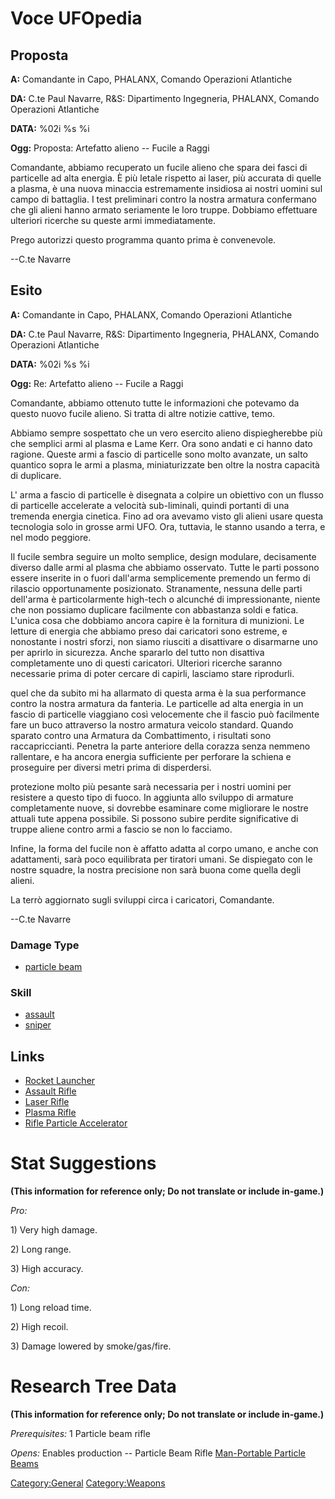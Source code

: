 # Voce UFOpedia

## Proposta

**A:** Comandante in Capo, PHALANX, Comando Operazioni Atlantiche

**DA:** C.te Paul Navarre, R&S: Dipartimento Ingegneria, PHALANX,
Comando Operazioni Atlantiche

**DATA:** %02i %s %i

**Ogg:** Proposta: Artefatto alieno -- Fucile a Raggi

Comandante, abbiamo recuperato un fucile alieno che spara dei fasci di
particelle ad alta energia. È più letale rispetto ai laser, più accurata
di quelle a plasma, è una nuova minaccia estremamente insidiosa ai
nostri uomini sul campo di battaglia. I test preliminari contro la
nostra armatura confermano che gli alieni hanno armato seriamente le
loro truppe. Dobbiamo effettuare ulteriori ricerche su queste armi
immediatamente.

Prego autorizzi questo programma quanto prima è convenevole.

--C.te Navarre

## Esito

**A:** Comandante in Capo, PHALANX, Comando Operazioni Atlantiche

**DA:** C.te Paul Navarre, R&S: Dipartimento Ingegneria, PHALANX,
Comando Operazioni Atlantiche

**DATA:** %02i %s %i

**Ogg:** Re: Artefatto alieno -- Fucile a Raggi

Comandante, abbiamo ottenuto tutte le informazioni che potevamo da
questo nuovo fucile alieno. Si tratta di altre notizie cattive, temo.

Abbiamo sempre sospettato che un vero esercito alieno dispiegherebbe più
che semplici armi al plasma e Lame Kerr. Ora sono andati e ci hanno dato
ragione. Queste armi a fascio di particelle sono molto avanzate, un
salto quantico sopra le armi a plasma, miniaturizzate ben oltre la
nostra capacità di duplicare.

L' arma a fascio di particelle è disegnata a colpire un obiettivo con un
flusso di particelle accelerate a velocità sub-liminali, quindi portanti
di una tremenda energia cinetica. Fino ad ora avevamo visto gli alieni
usare questa tecnologia solo in grosse armi UFO. Ora, tuttavia, le
stanno usando a terra, e nel modo peggiore.

Il fucile sembra seguire un molto semplice, design modulare, decisamente
diverso dalle armi al plasma che abbiamo osservato. Tutte le parti
possono essere inserite in o fuori dall'arma semplicemente premendo un
fermo di rilascio opportunamente posizionato. Stranamente, nessuna delle
parti dell'arma è particolarmente high-tech o alcunché di
impressionante, niente che non possiamo duplicare facilmente con
abbastanza soldi e fatica. L'unica cosa che dobbiamo ancora capire è la
fornitura di munizioni. Le letture di energia che abbiamo preso dai
caricatori sono estreme, e nonostante i nostri sforzi, non siamo
riusciti a disattivare o disarmarne uno per aprirlo in sicurezza. Anche
spararlo del tutto non disattiva completamente uno di questi caricatori.
Ulteriori ricerche saranno necessarie prima di poter cercare di capirli,
lasciamo stare riprodurli.

quel che da subito mi ha allarmato di questa arma è la sua performance
contro la nostra armatura da fanteria. Le particelle ad alta energia in
un fascio di particelle viaggiano così velocemente che il fascio può
facilmente fare un buco attraverso la nostro armatura veicolo standard.
Quando sparato contro una Armatura da Combattimento, i risultati sono
raccapriccianti. Penetra la parte anteriore della corazza senza nemmeno
rallentare, e ha ancora energia sufficiente per perforare la schiena e
proseguire per diversi metri prima di disperdersi.

protezione molto più pesante sarà necessaria per i nostri uomini per
resistere a questo tipo di fuoco. In aggiunta allo sviluppo di armature
completamente nuove, si dovrebbe esaminare come migliorare le nostre
attuali tute appena possibile. Si possono subire perdite significative
di truppe aliene contro armi a fascio se non lo facciamo.

Infine, la forma del fucile non è affatto adatta al corpo umano, e anche
con adattamenti, sarà poco equilibrata per tiratori umani. Se dispiegato
con le nostre squadre, la nostra precisione non sarà buona come quella
degli alieni.

La terrò aggiornato sugli sviluppi circa i caricatori, Comandante.

--C.te Navarre

### Damage Type

- [particle beam](Damage/particle_beam "wikilink")

### Skill

- [assault](Skills/assault "wikilink")
- [sniper](Skills/sniper "wikilink")

## Links

- [Rocket
  Launcher](Equipment/Primary_Weapons/Rocket_Launcher "wikilink")
- [Assault Rifle](Equipment/Primary_Weapons/Assault_Rifle "wikilink")
- [Laser Rifle](Equipment/Primary_Weapons/Laser_Rifle "wikilink")
- [Plasma Rifle](Equipment/Primary_Weapons/Plasma_Rifle "wikilink")
- [Rifle Particle
  Accelerator](Equipment/Ammunition/Rifle_Particle_Accelerator "wikilink")

# Stat Suggestions

**(This information for reference only; Do not translate or include
in-game.)**

*Pro:*

1\) Very high damage.

2\) Long range.

3\) High accuracy.

*Con:*

1\) Long reload time.

2\) High recoil.

3\) Damage lowered by smoke/gas/fire.

# Research Tree Data

**(This information for reference only; Do not translate or include
in-game.)**

*Prerequisites:* 1 Particle beam rifle

*Opens:* Enables production -- Particle Beam Rifle [Man-Portable
Particle Beams](Research/Man-Portable_Particle_Beams "wikilink")

[Category:General](Category:General "wikilink")
[Category:Weapons](Category:Weapons "wikilink")